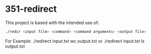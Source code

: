 # 351-redirect
This project is based with the intended use of:

```bash
./redir <input file> <command> <command arguments> <output file>
```

For Example:
./redirect input.txt wc output.txt
or
./redirect input.txt ls output.txt
